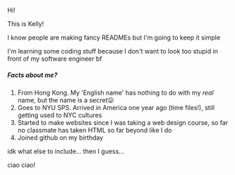 <p>Hi!</p>
<p>This is Kelly!</p>
<p>I know people are making fancy READMEs but I'm going to keep it simple</p>
<p>I'm learning some coding stuff because I don't want to look too stupid in front of my software engineer bf</p>

<h5>Facts about me?</h5>
<ol>
  <li>From Hong Kong. My 'English name' has nothing to do with my <i>real</i> name, but the name is a secret😛</li>
  <li>Goes to NYU SPS. Arrived in America one year ago (time files!), still getting used to NYC cultures</li>
  <li>Started to make websites since I was taking a web design course, so far no classmate has taken HTML so far beyond like I do</li>
  <li>Joined github on my birthday</li>
</ol>
<p>idk what else to include... then I guess...</p>
<p>ciao ciao!</p>
